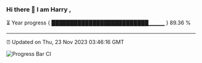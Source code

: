 ### Hi there 👋 I am Harry , 

⏳ Year progress { ██████████████████████████▁▁▁▁ } 89.36 %

---

⏰ Updated on Thu, 23 Nov 2023 03:46:16 GMT

![Progress Bar CI](https://github.com/duykhang68/duykhang68/workflows/Progress%20Bar%20CI/badge.svg)
